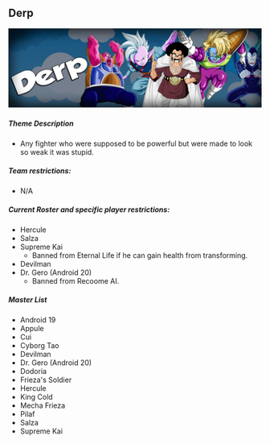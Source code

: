 ## Derp

![](../images/derp.jpg)

##### Theme Description
- Any fighter who were supposed to be powerful but were made to look so weak it was stupid.

##### Team restrictions:
  - N/A

##### Current Roster and specific player restrictions:

- Hercule
- Salza
- Supreme Kai
  - Banned from Eternal Life if he can gain health from transforming. 
- Devilman
- Dr. Gero (Android 20)
  - Banned from Recoome AI.

##### Master List
- Android 19
- Appule
- Cui
- Cyborg Tao
- Devilman
- Dr. Gero (Android 20)
- Dodoria
- Frieza's Soldier
- Hercule
- King Cold
- Mecha Frieza
- Pilaf
- Salza
- Supreme Kai
